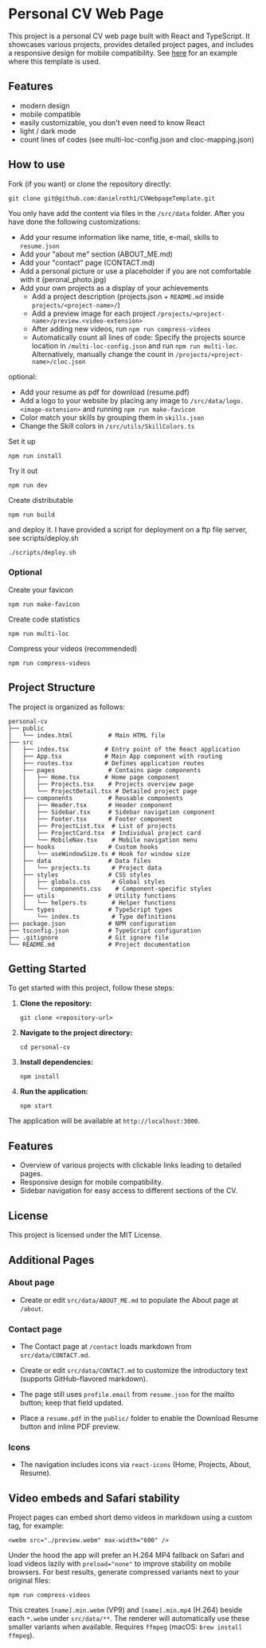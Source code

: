 # Personal CV Web Page

This project is a personal CV web page built with React and TypeScript. It showcases various projects, provides detailed project pages, and includes a responsive design for mobile compatibility.
See [here](http://daniel.mailbase.info) for an example where this template is used.

## Features
- modern design
- mobile compatible
- easily customizable, you don't even need to know React
- light / dark mode
- count lines of codes (see multi-loc-config.json and cloc-mapping.json)

## How to use
Fork (if you want) or clone the repository directly:
```
git clone git@github.com:danielroth1/CVWebpageTemplate.git
```

You only have add the content via files in the `/src/data` folder. 
After you have done the following customizations:
- Add your resume information like name, title, e-mail, skills to `resume.json`
- Add your "about me" section (ABOUT_ME.md)
- Add your "contact" page (CONTACT.md)
- Add a personal picture or use a placeholder if you are not comfortable with it (peronal_photo.jpg)
- Add your own projects as a display of your achievements
  - Add a project description (projects.json + `README.md` inside `projects/<project-name>/`)
  - Add a preview image for each project `/projects/<project-name>/preview.<video-extension>`
  - After adding new videos, run `npm run compress-videos`
  - Automatically count all lines of code: Specify the projects source location in `/multi-loc-config.json` and run `npm run multi-loc`. Alternatively, manually change the count in `/projects/<project-name>/cloc.json`

optional:
- Add your resume as pdf for download (resume.pdf)
- Add a logo to your website by placing any image to `/src/data/logo.<image-extension>` and running `npm run make-favicon`
- Color match your skills by grouping them in `skills.json`
- Change the Skill colors in `/src/utils/SkillColors.ts`

Set it up
```
npm run install
```

Try it out
```
npm run dev
```

Create distributable
```
npm run build
```

and deploy it. I have provided a script for deployment on a ftp file server, see scripts/deploy.sh
```
./scripts/deploy.sh
```

### Optional
Create your favicon
```
npm run make-favicon
```

Create code statistics
```
npm run multi-loc
```

Compress your videos (recommended)
```
npm run compress-videos
```

## Project Structure

The project is organized as follows:

```
personal-cv
├── public
│   └── index.html          # Main HTML file
├── src
│   ├── index.tsx          # Entry point of the React application
│   ├── App.tsx            # Main App component with routing
│   ├── routes.tsx         # Defines application routes
│   ├── pages               # Contains page components
│   │   ├── Home.tsx       # Home page component
│   │   ├── Projects.tsx    # Projects overview page
│   │   └── ProjectDetail.tsx # Detailed project page
│   ├── components          # Reusable components
│   │   ├── Header.tsx      # Header component
│   │   ├── Sidebar.tsx     # Sidebar navigation component
│   │   ├── Footer.tsx      # Footer component
│   │   ├── ProjectList.tsx  # List of projects
│   │   ├── ProjectCard.tsx  # Individual project card
│   │   └── MobileNav.tsx    # Mobile navigation menu
│   ├── hooks               # Custom hooks
│   │   └── useWindowSize.ts # Hook for window size
│   ├── data                # Data files
│   │   └── projects.ts      # Project data
│   ├── styles              # CSS styles
│   │   ├── globals.css      # Global styles
│   │   └── components.css    # Component-specific styles
│   ├── utils               # Utility functions
│   │   └── helpers.ts       # Helper functions
│   └── types               # TypeScript types
│       └── index.ts         # Type definitions
├── package.json            # NPM configuration
├── tsconfig.json           # TypeScript configuration
├── .gitignore              # Git ignore file
└── README.md               # Project documentation
```

## Getting Started

To get started with this project, follow these steps:

1. **Clone the repository:**
   ```
   git clone <repository-url>
   ```

2. **Navigate to the project directory:**
   ```
   cd personal-cv
   ```

3. **Install dependencies:**
   ```
   npm install
   ```

4. **Run the application:**
   ```
   npm start
   ```

The application will be available at `http://localhost:3000`.

## Features

- Overview of various projects with clickable links leading to detailed pages.
- Responsive design for mobile compatibility.
- Sidebar navigation for easy access to different sections of the CV.

## License

This project is licensed under the MIT License.

## Additional Pages

### About page

- Create or edit `src/data/ABOUT_ME.md` to populate the About page at `/about`.

### Contact page

- The Contact page at `/contact` loads markdown from `src/data/CONTACT.md`.
- Create or edit `src/data/CONTACT.md` to customize the introductory text (supports GitHub-flavored markdown).
- The page still uses `profile.email` from `resume.json` for the mailto button; keep that field updated.

- Place a `resume.pdf` in the `public/` folder to enable the Download Resume button and inline PDF preview.

### Icons

- The navigation includes icons via `react-icons` (Home, Projects, About, Resume).

## Video embeds and Safari stability

Project pages can embed short demo videos in markdown using a custom tag, for example:

```
<webm src="./preview.webm" max-width="600" />
```

Under the hood the app will prefer an H.264 MP4 fallback on Safari and load videos lazily with `preload="none"` to improve stability on mobile browsers. For best results, generate compressed variants next to your original files:

```
npm run compress-videos
```

This creates `[name].min.webm` (VP9) and `[name].min.mp4` (H.264) beside each `*.webm` under `src/data/**`. The renderer will automatically use these smaller variants when available. Requires `ffmpeg` (macOS: `brew install ffmpeg`).
